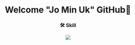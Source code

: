 <div align="center">

# Welcome "Jo Min Uk" GitHub👋
  
  ### 🛠 Skill
  
  
  <img src="https://img.shields.io/badge/JavaScript-F7DF1E?style=plastic&logo=JavaScript&logoColor=fff" />

<!--
**jominuk/jominuk** is a ✨ _special_ ✨ repository because its `README.md` (this file) appears on your GitHub profile.

Here are some ideas to get you started:


- 🔭 I’m currently working on ...
- 🌱 I’m currently learning ...
- 👯 I’m looking to collaborate on ...
- 🤔 I’m looking for help with ...
- 💬 Ask me about ...
- 📫 How to reach me: ...
- 😄 Pronouns: ...
- ⚡ Fun fact: ...
-->

